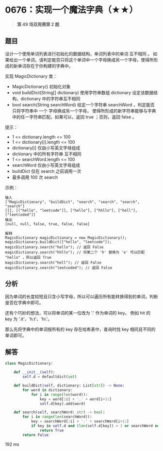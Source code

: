 # 0676：实现一个魔法字典（★★）


> **第 49 场双周赛第 2 题**

## 题目

设计一个使用单词列表进行初始化的数据结构，单词列表中的单词 互不相同 。 
如果给出一个单词，请判定能否只将这个单词中一个字母换成另一个字母，使得所形成的新单词存在于你构建的字典中。

实现 MagicDictionary 类：

- MagicDictionary() 初始化对象
- void buildDict(String[] dictionary) 使用字符串数组 dictionary 设定该数据结构，dictionary 中的字符串互不相同
- bool search(String searchWord) 给定一个字符串 searchWord ，判定能否只将字符串中 一个 字母换成另一个字母，
使得所形成的新字符串能够与字典中的任一字符串匹配。如果可以，返回 true ；否则，返回 false 。

提示：

- 1 <= dictionary.length <= 100
- 1 <= dictionary[i].length <= 100
- dictionary[i] 仅由小写英文字母组成
- dictionary 中的所有字符串 互不相同
- 1 <= searchWord.length <= 100
- searchWord 仅由小写英文字母组成
- buildDict 仅在 search 之前调用一次
- 最多调用 100 次 search

 
示例：

	输入
	["MagicDictionary", "buildDict", "search", "search", "search", "search"]
	[[], [["hello", "leetcode"]], ["hello"], ["hhllo"], ["hell"], ["leetcoded"]]
	输出
	[null, null, false, true, false, false]

	解释
	MagicDictionary magicDictionary = new MagicDictionary();
	magicDictionary.buildDict(["hello", "leetcode"]);
	magicDictionary.search("hello"); // 返回 False
	magicDictionary.search("hhllo"); // 将第二个 'h' 替换为 'e' 可以匹配 "hello" ，所以返回 True
	magicDictionary.search("hell"); // 返回 False
	magicDictionary.search("leetcoded"); // 返回 False

	 
## 分析

因为单词的长度较短且只含小写字母，所以可以遍历所有能转换得到的单词，判断是否在字典中即可。

还有个巧妙的想法，可以将单词的某一位改为 '.' 作为单词的 key。
例如 hit 的 key 为 '.it'、'h.t'、'hi.'。

那么先将字典中的单词按所有的 key 存在哈希表中，查询时找 key 相同且不同的单词即可。

## 解答

```python
class MagicDictionary:

    def __init__(self):
        self.d = defaultdict(set)

    def buildDict(self, dictionary: List[str]) -> None:
        for word in dictionary:
            for i in range(len(word)):
                key = word[:i] + '.' + word[i+1:]
                self.d[key].add(word)

    def search(self, searchWord: str) -> bool:
        for i in range(len(searchWord)):
            key = searchWord[:i] + '.' + searchWord[i+1:]
            if key in self.d and (len(self.d[key]) > 1 or searchWord not in self.d[key]):
                return True
        return False
```
192 ms
